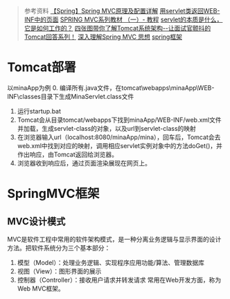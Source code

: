 >参考资料
[【Spring】Spring MVC原理及配置详解](https://blog.csdn.net/jianyuerensheng/article/details/51258942)
[用servlet类返回WEB-INF中的页面](https://blog.csdn.net/qq_36326947/article/details/70537246)
[SPRING MVC系列教材 （一）- 教程](https://how2j.cn/k/springmvc/springmvc-springmvc/615.html)
[servlet的本质是什么，它是如何工作的？](https://www.zhihu.com/question/21416727)
[四张图带你了解Tomcat系统架构--让面试官颤抖的Tomcat回答系列！](https://zhuanlan.zhihu.com/p/35398064)
[深入理解Spring MVC 思想](https://www.cnblogs.com/baiduligang/p/4247164.html)
[spring框架](https://www.bilibili.com/video/av15369076?share_medium=android&share_source=copy_link&bbid=52735993-C888-4D0F-8698-A76A042C653D190944infoc&ts=1583313178110)

# Tomcat部署
以minaApp为例
0. 编译所有.java文件，在tomcat\webapps\minaApp\WEB-INF\classes目录下生成MinaServlet.class文件
1. 运行startup.bat
2. Tomcat会从目录tomcat/webapps下找到minaApp/WEB-INF/web.xml文件并加载，生成servlet-class的对象，以及url到servlet-class的映射
3. 在浏览器输入url（localhost:8080/minaApp/mina），回车后，Tomcat会去web.xml中找到对应的映射，调用相应servlet实例对象中的方法doGet()，并作出响应，由Tomcat返回给浏览器。
4. 浏览器收到响应后，通过页面渲染展现在网页上。

# SpringMVC框架
## MVC设计模式
MVC是软件工程中常用的软件架构模式，是一种分离业务逻辑与显示界面的设计方法。把软件系统分为三个基本部分：
1. 模型（Model）：处理业务逻辑、实现程序应用功能/算法、管理数据库
2. 视图（View）：图形界面的展示
3. 控制器（Controller）：接收用户请求并转发请求
常用在Web开发方面，称为Web MVC框架。
